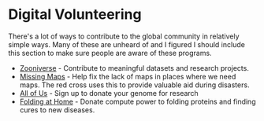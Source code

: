 # Digital Volunteering

There's a lot of ways to contribute to the global community in relatively simple ways. Many of these are unheard of and I figured I should include this section to make sure people are aware of these programs.

- [Zooniverse](https://www.zooniverse.org) - Contribute to meaningful datasets and research projects.
- [Missing Maps](https://www.missingmaps.org) - Help fix the lack of maps in places where we need maps. The red cross uses this to provide valuable aid during disasters.
- [All of Us](https://www.joinallofus.org) - Sign up to donate your genome for research
- [Folding at Home](https://foldingathome.org) - Donate compute power to folding proteins and finding cures to new diseases.

